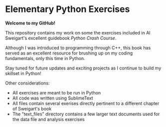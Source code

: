 # Elementary Python Exercises

**Welcome to my GitHub!**

This repository contains my work on some the exercises included in Al Sweigart's
excellent guidebook *Python Crash Course*.

Although I was introduced to programming through C++, this book has served as an excellent resource
for brushing up on my coding fundamentals, only this time in Python.

Stay tuned for future updates and exciting projects as I continue to build my skillset in Python!

Other considerations:
* All exercises are meant to be run in Python
* All code was written using SublimeText
* All files contain several exerises directly pertinent to a different chapter of Sweigart's book
* The "text_files" directory contains a few larger text documents used for the data file and analysis exercises

